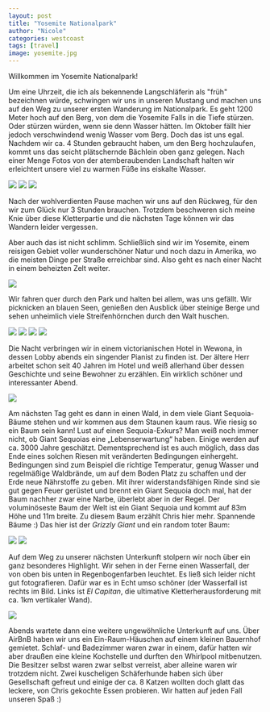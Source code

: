 ```yaml
---
layout: post
title: "Yosemite Nationalpark"
author: "Nicole"
categories: westcoast
tags: [travel]
image: yosemite.jpg
---
```

Willkommen im Yosemite Nationalpark!

Um eine Uhrzeit, die ich als bekennende Langschläferin als "früh" bezeichnen würde, schwingen wir uns in unseren Mustang und machen uns auf den Weg zu unserer ersten Wanderung im Nationalpark. Es geht 1200 Meter hoch auf den Berg, von dem die Yosemite Falls in die Tiefe stürzen. Oder stürzen würden, wenn sie denn Wasser hätten. Im Oktober fällt hier jedoch verschwindend wenig Wasser vom Berg. Doch das ist uns egal. Nachdem wir ca. 4 Stunden gebraucht haben, um den Berg hochzulaufen, kommt uns das seicht plätschernde Bächlein oben ganz gelegen. Nach einer Menge Fotos von der atemberaubenden Landschaft halten wir erleichtert unsere viel zu warmen Füße ins eiskalte Wasser.

![](/assets/img/us/yosemite-way-up.jpg)
![](/assets/img/us/yosemite-falls-tree.jpg)
![](/assets/img/us/yosemite-falls.jpg)

Nach der wohlverdienten Pause machen wir uns auf den Rückweg, für den wir zum Glück nur 3 Stunden brauchen. Trotzdem beschweren sich meine Knie über diese Kletterpartie und die nächsten Tage können wir das Wandern leider vergessen.

Aber auch das ist nicht schlimm. Schließlich sind wir im Yosemite, einem reisigen Gebiet voller wunderschöner Natur und noch dazu in Amerika, wo die meisten Dinge per Straße erreichbar sind. Also geht es nach einer Nacht in einem beheizten Zelt weiter. 

![](/assets/img/us/yosemite-stars.jpg)

Wir fahren quer durch den Park und halten bei allem, was uns gefällt. Wir picknicken an blauen Seen, genießen den Ausblick über steinige Berge und sehen unheimlich viele Streifenhörnchen durch den Walt huschen.

![](/assets/img/us/yosemite-dome-other-side.jpg)
![](/assets/img/us/yosemite-taking-pictures.jpg)
![](/assets/img/us/yosemite-lake.jpg)
![](/assets/img/us/yosemite-rnr.jpg)

Die Nacht verbringen wir in einem victorianischen Hotel in Wewona, in dessen Lobby abends ein singender Pianist zu finden ist. Der ältere Herr arbeitet schon seit 40 Jahren im Hotel und weiß allerhand über dessen Geschichte und seine Bewohner zu erzählen. Ein wirklich schöner und interessanter Abend.

![](/assets/img/us/yosemite-wawona.jpg)

Am nächsten Tag geht es dann in einen Wald, in dem viele Giant Sequoia-Bäume stehen und wir kommen aus dem Staunen kaum raus. Wie riesig so ein Baum sein kann! Lust auf einen Sequoia-Exkurs? Man weiß noch immer nicht, ob Giant Sequoias eine „Lebenserwartung“ haben. Einige werden auf ca. 3000 Jahre geschätzt. Dementsprechend ist es auch möglich, dass das Ende eines solchen Riesen mit veränderten Bedingungen einhergeht. Bedingungen sind zum Beispiel die richtige Temperatur, genug Wasser und regelmäßige Waldbrände, um auf dem Boden Platz zu schaffen und der Erde neue Nährstoffe zu geben. Mit ihrer widerstandsfähigen Rinde sind sie gut gegen Feuer gerüstet und brennt ein Giant Sequoia doch mal, hat der Baum nachher zwar eine Narbe, überlebt aber in der Regel. Der voluminöseste Baum der Welt ist ein Giant Sequoia und kommt auf 83m Höhe und 11m breite. Zu diesem Baum erzählt Chris hier mehr. Spannende Bäume :)
Das hier ist der *Grizzly Giant* und ein random toter Baum: 

![](/assets/img/us/yosemite-grizly-giant.jpg)
![](/assets/img/us/yosemite-tot.jpg)

Auf dem Weg zu unserer nächsten Unterkunft stolpern wir noch über ein ganz besonderes Highlight. Wir sehen in der Ferne einen Wasserfall, der von oben bis unten in Regenbogenfarben leuchtet. Es ließ sich leider nicht gut fotografieren. Dafür war es in Echt umso schöner (der Wasserfall ist rechts im Bild. Links ist *El Capitan*, die ultimative Kletterherausforderung mit ca. 1km vertikaler Wand).

![](/assets/img/us/yosemite-waterfall.jpg)

Abends wartete dann eine weitere ungewöhnliche Unterkunft auf uns. Über AirBnB haben wir uns ein Ein-Raum-Häuschen auf einem kleinen Bauernhof gemietet. Schlaf- und Badezimmer waren zwar in einem, dafür hatten wir aber draußen eine kleine Kochstelle und durften den Whirlpool mitbenutzen. Die Besitzer selbst waren zwar selbst verreist, aber alleine waren wir trotzdem nicht. Zwei kuscheligen Schäferhunde haben sich über Gesellschaft gefreut und einige der ca. 8 Katzen wollten doch glatt das leckere, von Chris gekochte Essen probieren. Wir hatten auf jeden Fall unseren Spaß :)